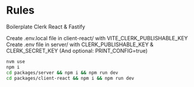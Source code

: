 # Rules

Boilerplate Clerk React & Fastify

Create .env.local file in client-react/ with VITE_CLERK_PUBLISHABLE_KEY
Create .env file in server/ with CLERK_PUBLISHABLE_KEY & CLERK_SECRET_KEY (And optional: PRINT_CONFIG=true)

```bash
nvm use
npm i
cd packages/server && npm i && npm run dev
cd packages/client-react && npm i && npm run dev
```


